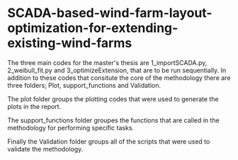 # SCADA-based-wind-farm-layout-optimization-for-extending-existing-wind-farms

The three main codes for the master's thesis are 1_importSCADA.py, 2_weibull_fit.py and 3_optimizeExtension, that are to be run sequentially.
In addition to these codes that consitute the core of the methodology there are three folders; Plot, support_functions and Validation.

The plot folder groups the plotting codes that were used to generate the plots in the report.

The support_functions folder groupes the functions that are called in the methodology for performing specific tasks.

Finally the Validation folder groups all of the scripts that were used to validate the methodology.
